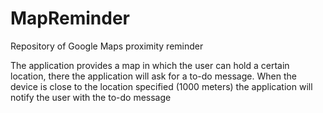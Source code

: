 # MapReminder
Repository of Google Maps proximity reminder

The application provides a map in which the user can hold a certain location, there the application will ask for a to-do message. When the device is close to the location specified (1000 meters) the application will notify the user with the to-do message
